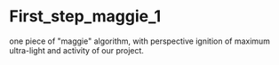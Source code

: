# First_step_maggie_1
one piece of "maggie" algorithm, with perspective ignition of maximum ultra-light and activity of our project.
